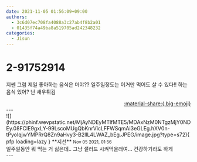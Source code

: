 ```yaml
---
date: 2021-11-05 01:56:09+09:00
authors:
  - 3c6d07ec708fa4088a3c27ab4f8b2a01
  - 01435f74a49ba8a519705ad242348232
categories:
  - Jisun
---
```


# 2-91752914

<div class="post-container" markdown="1">
<div class="content-container md-sidebar__scrollwrap" markdown="1">

지쎈 그럼 제일 좋아하는 음식은 머야?? 일주일정도는 이거만 먹어도 살 수 있다!! 하는 음식 있어? 난 새우튀김

</div>
</div>

<div style="text-align: right;" markdown="1">
<a href="https://weverse.io/fromis9/fanpost/2-91752914" style="text-align: right;">:material-share:{.big-emoji}</a>
</div>
---

<div class="comments-container md-sidebar__scrollwrap" markdown="1">
<div class="comment" markdown="1">
<div class='id-container' markdown="1">
![](https://phinf.wevpstatic.net/MjAyNDEyMTlfMTE5/MDAxNzM0NTgzMjY0NDEy.08FClE9gxLY-99LscoMUgQbKnrVicLFFWSqmAi3eGLEg.hXV0n-tPyoIqjwYMPRrQ8Zn9aHvy3-B2llL4LWAZ_bEg.JPEG/image.jpg?type=s72){ pfp loading=lazy }
**<span class="artist">지선</span>** <small>Nov 05 2021, 01:56</small><br>
</div>
<div class='comment-body' markdown="1">
일주일동안 뭐 먹는 거 싫은데.. 그냥 샐러드 시켜먹을래여... 건강하기라도 하게
</div>
</div>
</div>
---
